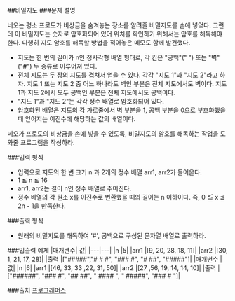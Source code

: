 ##비밀지도
###문제 설명

네오는 평소 프로도가 비상금을 숨겨놓는 장소를 알려줄 비밀지도를 손에 넣었다. 그런데 이 비밀지도는 숫자로 암호화되어 있어 위치를 확인하기 위해서는 암호를 해독해야 한다. 다행히 지도 암호를 해독할 방법을 적어놓은 메모도 함께 발견했다.

- 지도는 한 변의 길이가 n인 정사각형 배열 형태로, 각 칸은 "공백"(" ") 또는 "벽"("#") 두 종류로 이루어져 있다.
- 전체 지도는 두 장의 지도를 겹쳐서 얻을 수 있다. 각각 "지도 1"과 "지도 2"라고 하자. 지도 1 또는 지도 2 중 어느 하나라도 벽인 부분은 전체 지도에서도 벽이다. 지도 1과 지도 2에서 모두 공백인 부분은 전체 지도에서도 공백이다.
- "지도 1"과 "지도 2"는 각각 정수 배열로 암호화되어 있다.
- 암호화된 배열은 지도의 각 가로줄에서 벽 부분을 1, 공백 부분을 0으로 부호화했을 때 얻어지는 이진수에 해당하는 값의 배열이다.


네오가 프로도의 비상금을 손에 넣을 수 있도록, 비밀지도의 암호를 해독하는 작업을 도와줄 프로그램을 작성하라.

###입력 형식
- 입력으로 지도의 한 변 크기 n 과 2개의 정수 배열 arr1, arr2가 들어온다.
- 1 ≦ n ≦ 16
- arr1, arr2는 길이 n인 정수 배열로 주어진다.
- 정수 배열의 각 원소 x를 이진수로 변환했을 때의 길이는 n 이하이다. 즉, 0 ≦ x ≦ 2n - 1을 만족한다.

###출력 형식
- 원래의 비밀지도를 해독하여 '#', 공백으로 구성된 문자열 배열로 출력하라.

###입출력 예제
|매개변수|	값|
|---|---|
|n	|5|
|arr1	|[9, 20, 28, 18, 11]|
|arr2	|[30, 1, 21, 17, 28]|
|출력	|["#####","# # #", "### #", "# ##", "#####"]|
|매개변수	|값|
|n	|6|
|arr1	|[46, 33, 33 ,22, 31, 50]|
|arr2	|[27 ,56, 19, 14, 14, 10]|
|출력	|["######", "### #", "## ##", " #### ", " #####", "### # "]|

###출처
[프로그래머스](https://programmers.co.kr/learn/courses/30/lessons/17681)
